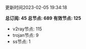 更新时间2023-02-05 19:34:18

**总订阅: 45**
**总节点: 689**
**有效节点: 125**
- v2ray节点: 115
- trojan节点: 9
- ss节点: 1

